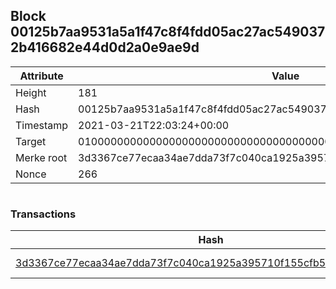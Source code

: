 ## Block 00125b7aa9531a5a1f47c8f4fdd05ac27ac5490372b416682e44d0d2a0e9ae9d

Attribute | Value
--- | ---
Height | 181
Hash | 00125b7aa9531a5a1f47c8f4fdd05ac27ac5490372b416682e44d0d2a0e9ae9d
Timestamp | 2021-03-21T22:03:24+00:00
Target | 0100000000000000000000000000000000000000000000000000000000000000
Merke root | 3d3367ce77ecaa34ae7dda73f7c040ca1925a395710f155cfb5882f8b01b8280
Nonce | 266

```

```

### Transactions

Hash | Amount
--- | ---
[3d3367ce77ecaa34ae7dda73f7c040ca1925a395710f155cfb5882f8b01b8280](3d3367ce77ecaa34ae7dda73f7c040ca1925a395710f155cfb5882f8b01b8280.md) | 10.00000000 SKEPTI 
